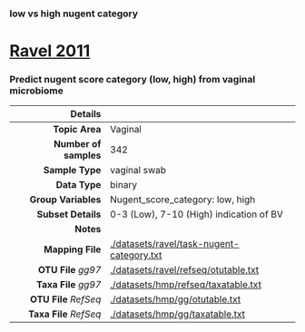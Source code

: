 ### low vs high nugent category
# [Ravel 2011]( ../docs/ravel.html )
### Predict nugent score category (low, high) from vaginal microbiome

| Details                   |                                                           |
| ------------------------: |-----------------------------------------------------------|
| **Topic Area**                | Vaginal                                                |
| **Number of samples**         | 342                                         |
| **Sample Type**               | vaginal swab                                         |
| **Data Type**                 | binary                                           |
| **Group Variables**           | Nugent_score_category: low, high                                          |
| **Subset Details**            | 0-3 (Low), 7-10 (High) indication of BV                                  |
| **Notes**                     |                                          |
| **Mapping File**              | [./datasets/ravel/task-nugent-category.txt]( ../datasets/ravel/./datasets/ravel/task-nugent-category.txt)        |
| **OTU File** *gg97*           | [./datasets/ravel/refseq/otutable.txt]( ../datasets/ravel/./datasets/ravel/refseq/otutable.txt)          |
| **Taxa File** *gg97*          | [./datasets/hmp/refseq/taxatable.txt]( ../datasets/ravel/./datasets/hmp/refseq/taxatable.txt)        |
| **OTU File** *RefSeq*         | [./datasets/hmp/gg/otutable.txt]( ../datasets/ravel/./datasets/hmp/gg/otutable.txt)  |
| **Taxa File** *RefSeq*        | [./datasets/hmp/gg/taxatable.txt]( ../datasets/ravel/./datasets/hmp/gg/taxatable.txt)|